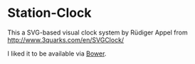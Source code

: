 # Station-Clock
This a SVG-based visual clock system by Rüdiger Appel from http://www.3quarks.com/en/SVGClock/

I liked it to be available via [Bower](http://bower.io).
